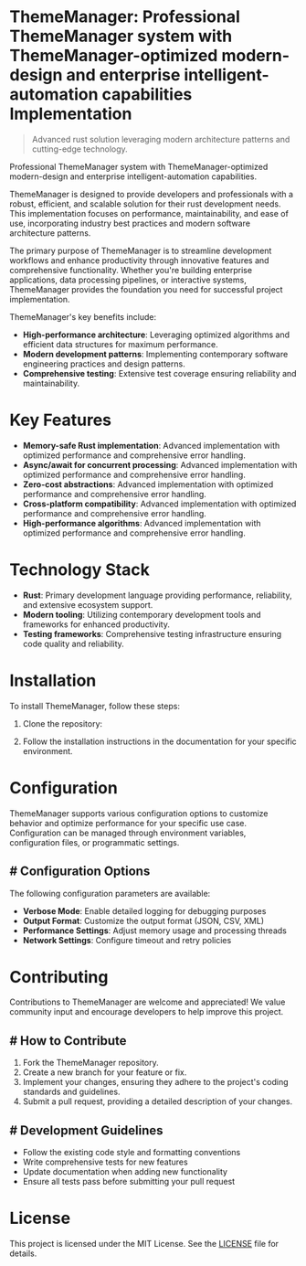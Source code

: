 <!-- fallback_ThemeManager_20250810064553_37635 -->

# ThemeManager: Professional ThemeManager system with ThemeManager-optimized modern-design and enterprise intelligent-automation capabilities Implementation
> Advanced rust solution leveraging modern architecture patterns and cutting-edge technology.

Professional ThemeManager system with ThemeManager-optimized modern-design and enterprise intelligent-automation capabilities.

ThemeManager is designed to provide developers and professionals with a robust, efficient, and scalable solution for their rust development needs. This implementation focuses on performance, maintainability, and ease of use, incorporating industry best practices and modern software architecture patterns.

The primary purpose of ThemeManager is to streamline development workflows and enhance productivity through innovative features and comprehensive functionality. Whether you're building enterprise applications, data processing pipelines, or interactive systems, ThemeManager provides the foundation you need for successful project implementation.

ThemeManager's key benefits include:

* **High-performance architecture**: Leveraging optimized algorithms and efficient data structures for maximum performance.
* **Modern development patterns**: Implementing contemporary software engineering practices and design patterns.
* **Comprehensive testing**: Extensive test coverage ensuring reliability and maintainability.

# Key Features

* **Memory-safe Rust implementation**: Advanced implementation with optimized performance and comprehensive error handling.
* **Async/await for concurrent processing**: Advanced implementation with optimized performance and comprehensive error handling.
* **Zero-cost abstractions**: Advanced implementation with optimized performance and comprehensive error handling.
* **Cross-platform compatibility**: Advanced implementation with optimized performance and comprehensive error handling.
* **High-performance algorithms**: Advanced implementation with optimized performance and comprehensive error handling.

# Technology Stack

* **Rust**: Primary development language providing performance, reliability, and extensive ecosystem support.
* **Modern tooling**: Utilizing contemporary development tools and frameworks for enhanced productivity.
* **Testing frameworks**: Comprehensive testing infrastructure ensuring code quality and reliability.

# Installation

To install ThemeManager, follow these steps:

1. Clone the repository:


2. Follow the installation instructions in the documentation for your specific environment.

# Configuration

ThemeManager supports various configuration options to customize behavior and optimize performance for your specific use case. Configuration can be managed through environment variables, configuration files, or programmatic settings.

## # Configuration Options

The following configuration parameters are available:

* **Verbose Mode**: Enable detailed logging for debugging purposes
* **Output Format**: Customize the output format (JSON, CSV, XML)
* **Performance Settings**: Adjust memory usage and processing threads
* **Network Settings**: Configure timeout and retry policies

# Contributing

Contributions to ThemeManager are welcome and appreciated! We value community input and encourage developers to help improve this project.

## # How to Contribute

1. Fork the ThemeManager repository.
2. Create a new branch for your feature or fix.
3. Implement your changes, ensuring they adhere to the project's coding standards and guidelines.
4. Submit a pull request, providing a detailed description of your changes.

## # Development Guidelines

* Follow the existing code style and formatting conventions
* Write comprehensive tests for new features
* Update documentation when adding new functionality
* Ensure all tests pass before submitting your pull request

# License

This project is licensed under the MIT License. See the [LICENSE](https://github.com/laurindoisaac/ThemeManager/blob/main/LICENSE) file for details.
